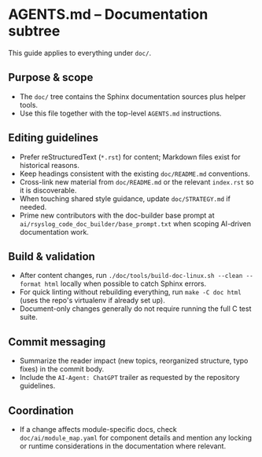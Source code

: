 # AGENTS.md – Documentation subtree

This guide applies to everything under `doc/`.

## Purpose & scope
- The `doc/` tree contains the Sphinx documentation sources plus helper tools.
- Use this file together with the top-level `AGENTS.md` instructions.

## Editing guidelines
- Prefer reStructuredText (`*.rst`) for content; Markdown files exist for historical reasons.
- Keep headings consistent with the existing `doc/README.md` conventions.
- Cross-link new material from `doc/README.md` or the relevant `index.rst` so it is discoverable.
- When touching shared style guidance, update `doc/STRATEGY.md` if needed.
- Prime new contributors with the doc-builder base prompt at
  `ai/rsyslog_code_doc_builder/base_prompt.txt` when scoping AI-driven documentation
  work.

## Build & validation
- After content changes, run `./doc/tools/build-doc-linux.sh --clean --format html` locally when possible to catch Sphinx errors.
- For quick linting without rebuilding everything, run `make -C doc html` (uses the repo's virtualenv if already set up).
- Document-only changes generally do not require running the full C test suite.

## Commit messaging
- Summarize the reader impact (new topics, reorganized structure, typo fixes) in the commit body.
- Include the `AI-Agent: ChatGPT` trailer as requested by the repository guidelines.

## Coordination
- If a change affects module-specific docs, check `doc/ai/module_map.yaml` for component details and mention any locking or
  runtime considerations in the documentation where relevant.
